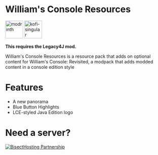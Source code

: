 # William's Console Resources
[<img alt="modrinth" height="56" src="https://cdn.jsdelivr.net/npm/@intergrav/devins-badges@3/assets/cozy/available/modrinth_vector.svg">](https://modrinth.com/modpack/williams-console-revisited) [<img alt="kofi-singular" height="56" src="https://cdn.jsdelivr.net/npm/@intergrav/devins-badges@3/assets/cozy/donate/kofi-singular_vector.svg">](https://ko-fi.com/omoso)

**This requires the Legacy4J mod.**

William's Console Resources is a resource pack that adds on optional content for William's Console: Revisited, a modpack that adds modded content in a console edition style


# Features
- A new panorama
- Blue Button Highlights
- LCE-styled Java Edition logo

# Need a server?
[![BisectHosting Partnership](https://cdn.modrinth.com/data/cached_images/3d811a958c28645cf1007ccc3d90cb282921bf7f.webp)](https://bh.naomieow.xyz/raamviot50)
